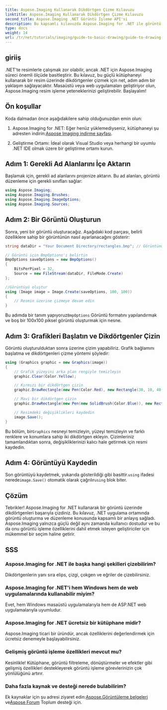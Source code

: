 ```yaml
---
title: Aspose.Imaging Kullanarak Dikdörtgen Çizme Kılavuzu
linktitle: Aspose.Imaging Kullanarak Dikdörtgen Çizme Kılavuzu
second_title: Aspose.Imaging .NET Görüntü İşleme API'si
description: Bu kapsamlı kılavuzda Aspose.Imaging for .NET ile görüntü işlemenin gücünü açığa çıkarın. Görüntüleri nasıl oluşturacağınızı ve düzenleyeceğinizi öğrenin, özellikle özelleştirilmiş renkler ve boyutlarla dikdörtgenler çizmeye odaklanın.
type: docs
weight: 14
url: /tr/net/tutorials/imaging/guide-to-basic-drawing/guide-to-drawing-rectangle/
---
```

## giriiş

.NET'te resimlerle çalışmak zor olabilir, ancak .NET için Aspose.Imaging süreci önemli ölçüde basitleştirir. Bu kılavuz, bu güçlü kütüphaneyi kullanarak bir resim üzerinde dikdörtgenler çizmek için net, adım adım bir yaklaşım sağlayacaktır. Masaüstü veya web uygulamaları geliştiriyor olun, Aspose.Imaging resim işleme yeteneklerinizi geliştirebilir. Başlayalım!

## Ön koşullar

Koda dalmadan önce aşağıdakilere sahip olduğunuzdan emin olun:

1.  Aspose.Imaging for .NET: Eğer henüz yüklemediyseniz, kütüphaneyi şu adresten indirin:[Aspose Imaging indirme sayfası](https://releases.aspose.com/imaging/net/).

2. Geliştirme Ortamı: İdeal olarak Visual Studio veya herhangi bir uyumlu .NET IDE olmak üzere bir geliştirme ortamı kurun.

## Adım 1: Gerekli Ad Alanlarını İçe Aktarın

Başlamak için, gerekli ad alanlarını projenize aktarın. Bu ad alanları, görüntü düzenleme için gerekli sınıfları sağlar:

```csharp
using Aspose.Imaging;
using Aspose.Imaging.Brushes;
using Aspose.Imaging.ImageOptions;
using Aspose.Imaging.Sources;
```

## Adım 2: Bir Görüntü Oluşturun

Sonra, yeni bir görüntü oluşturacağız. Aşağıdaki kod parçası, belirli özelliklere sahip bir görüntünün nasıl ayarlanacağını gösterir:

```csharp
string dataDir = "Your Document Directory/rectangles.bmp"; // Görüntünün kaydedileceği yol

// Görüntü için BmpOptions'ı belirtin
BmpOptions saveOptions = new BmpOptions()
{
    BitsPerPixel = 32,
    Source = new FileStream(dataDir, FileMode.Create)
};

//Görüntüyü oluştur
using (Image image = Image.Create(saveOptions, 100, 100))
{
    // Resmin üzerine çizmeye devam edin
}
```

 Bu adımda bir tanım yapıyoruz`BmpOptions` Görüntü formatını yapılandırmak ve boş bir 100x100 piksel görüntü oluşturmak için nesne.

## Adım 3: Grafikleri Başlatın ve Dikdörtgenler Çizin

Görüntü oluşturulduktan sonra üzerine çizim yapabiliriz. Grafik bağlamını başlatma ve dikdörtgenleri çizme yöntemi şöyledir:

```csharp
using (Graphics graphic = new Graphics(image))
{
    // Grafik yüzeyini arka plan rengiyle temizleyin
    graphic.Clear(Color.Yellow);

    // Kırmızı bir dikdörtgen çizin
    graphic.DrawRectangle(new Pen(Color.Red), new Rectangle(30, 10, 40, 80));

    // Mavi bir dikdörtgen çizin
    graphic.DrawRectangle(new Pen(new SolidBrush(Color.Blue)), new Rectangle(10, 30, 80, 40));

    // Resimdeki değişiklikleri kaydedin
    image.Save();
}
```

 Bu bölüm, bir`Graphics` nesneyi temizleyin, yüzeyi temizleyin ve farklı renklere ve konumlara sahip iki dikdörtgen ekleyin. Çizimleriniz tamamlandıktan sonra, değişikliklerinizi kalıcı hale getirmek için resmi kaydedin.

## Adım 4: Görüntüyü Kaydedin

 Son görüntüyü kaydetmek, yukarıda gösterildiği gibi basittir.`using` ifadesi nerede`image.Save()` otomatik olarak çağrılır`using` blok biter.

## Çözüm

Tebrikler! Aspose.Imaging for .NET kullanarak bir görüntü üzerinde dikdörtgenleri başarıyla çizdiniz. Bu kılavuz, .NET uygulama ortamında görüntü oluşturma ve düzenleme konusunda kapsamlı bir anlayış sağladı. Aspose.Imaging yalnızca güçlü değil aynı zamanda kullanıcı dostudur ve bu da onu görüntü işleme özelliklerini dahil etmek isteyen geliştiriciler için mükemmel bir seçim haline getirir.

## SSS

### Aspose.Imaging for .NET ile başka hangi şekilleri çizebilirim?
Dikdörtgenlerin yanı sıra elips, çizgi, çokgen ve eğriler de çizebilirsiniz.

### Aspose.Imaging for .NET'i hem Windows hem de web uygulamalarında kullanabilir miyim?
Evet, hem Windows masaüstü uygulamalarıyla hem de ASP.NET web uygulamalarıyla uyumludur.

### Aspose.Imaging for .NET ücretsiz bir kütüphane midir?
Aspose.Imaging ticari bir üründür, ancak özelliklerini değerlendirmek için ücretsiz denemeyle başlayabilirsiniz.

### Gelişmiş görüntü işleme özellikleri mevcut mu?
Kesinlikle! Kütüphane, görüntü filtreleme, dönüştürmeler ve efektler gibi gelişmiş özellikleri destekleyerek görüntü işleme görevlerinizin çok yönlülüğünü artırır.

### Daha fazla kaynak ve desteği nerede bulabilirim?
 Ek kaynaklar için şu adresi ziyaret edin:[Aspose.Görüntüleme belgeleri](https://reference.aspose.com/imaging/net/) ve[Aspose Forum](https://forum.aspose.com/) Toplum desteği için.